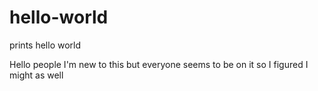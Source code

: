 # hello-world
prints hello world

Hello people I'm new to this but everyone seems to be on it so I figured I might as well 
